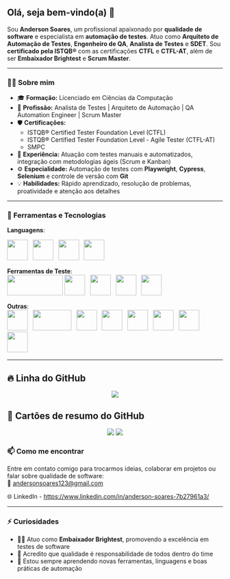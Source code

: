 ## Olá, seja bem-vindo(a) 👋

Sou **Anderson Soares**, um profissional apaixonado por **qualidade de software** e especialista em **automação de testes**. Atuo como **Arquiteto de Automação de Testes**, **Engenheiro de QA**, **Analista de Testes** e **SDET**. Sou **certificado pela ISTQB®** com as certificações **CTFL** e **CTFL-AT**, além de ser **Embaixador Brightest** e **Scrum Master**.

---

### 👨‍💻 Sobre mim

- 🎓 **Formação:** Licenciado em Ciências da Computação  
- 💼 **Profissão:** Analista de Testes | Arquiteto de Automação | QA Automation Engineer | Scrum Master  
- 🛡️ **Certificações:**
  - ISTQB® Certified Tester Foundation Level (CTFL)
  - ISTQB® Certified Tester Foundation Level - Agile Tester (CTFL-AT)
  - SMPC
- 🚀 **Experiência:** Atuação com testes manuais e automatizados, integração com metodologias ágeis (Scrum e Kanban)
- ⚙️ **Especialidade:** Automação de testes com **Playwright**, **Cypress**, **Selenium** e controle de versão com **Git**
- 💡 **Habilidades:** Rápido aprendizado, resolução de problemas, proatividade e atenção aos detalhes

---

### 🧰 Ferramentas e Tecnologias


**Languagens**: 

[<img src="https://img.icons8.com/color/48/000000/typescript.png" width="48" height="48">](https://www.typescriptlang.org) &nbsp;
[<img src="https://img.icons8.com/color/48/000000/javascript.png" width="48" height="48">](https://www.javascript.com)  &nbsp; 
[<img src="https://static-00.iconduck.com/assets.00/java-icon-1511x2048-6ikx8301.png" width="48" height="48">](https://www.java.com)  &nbsp; 
[<img src="https://img.icons8.com/officel/48/000000/php-logo.png" width="48" height="48">](https://www.php.net) &nbsp;

**Ferramentas de Teste**:  
[<img src="https://upload.wikimedia.org/wikipedia/commons/7/75/Playwright_Logo.svg" width="130" height="48">](https://playwright.dev)
[<img src="https://static-00.iconduck.com/assets.00/cypress-icon-512x511-29zvfts6.png" width="48" height="48">](https://www.cypress.io)  &nbsp; 
[<img src="https://www.svgrepo.com/show/354321/selenium.svg" width="48" height="48">](https://www.selenium.dev)  &nbsp; 
[<img src="https://www.svgrepo.com/show/354202/postman-icon.svg" width="48" height="48">](https://www.postman.com)  &nbsp; 
[<img src="https://icon.icepanel.io/Technology/svg/Insomnia.svg" width="48" height="48">](https://insomnia.rest) &nbsp;

**Outras**:  
[<img src="https://icon.icepanel.io/Technology/svg/Visual-Studio-Code-%28VS-Code%29.svg" width="48" height="48">](https://code.visualstudio.com) &nbsp;
[<img src="https://www.vectorlogo.zone/logos/mysql/mysql-official.svg" width="90" height="48">](https://www.mysql.com)  &nbsp; 
[<img src="https://icon.icepanel.io/Technology/svg/Git.svg" width="48" height="48">](https://git-scm.com) &nbsp;
[<img src="https://icon.icepanel.io/Technology/svg/SQL-Developer.svg" width="48" height="48">](https://www.oracle.com/database/sqldeveloper/) &nbsp;
[<img src="https://icon.icepanel.io/Technology/svg/DBeaver.svg" width="48" height="48">](https://dbeaver.io) &nbsp;
[<img src="https://icon.icepanel.io/Technology/svg/Jira.svg" width="48" height="48">](https://www.atlassian.com/software/jira) &nbsp;
[<img src="https://icon.icepanel.io/Technology/svg/Swagger.svg" width="48" height="48">](https://swagger.io) &nbsp;
[<img src="https://icon.icepanel.io/Technology/svg/Node.js.svg" width="48" height="48">](https://nodejs.org) &nbsp;

---
## 🔥 Linha do GitHub

<div align="center">
  <img src="https://github-readme-streak-stats.herokuapp.com/?user=AndersonSoares1-2&theme=dark&hide_border=true" />
</div>


## 🧠 Cartões de resumo do GitHub
<div align="center">
  <img src="https://github-profile-summary-cards.vercel.app/api/cards/stats?username=AndersonSoares1-2&theme=tokyonight" />
  <img src="https://github-profile-summary-cards.vercel.app/api/cards/repos-per-language?username=AndersonSoares1-2&theme=tokyonight" />
</div>

### 📫 Como me encontrar

Entre em contato comigo para trocarmos ideias, colaborar em projetos ou falar sobre qualidade de software:  
📧 andersonsoares123@gmail.com 

🌐 LinkedIn - https://www.linkedin.com/in/anderson-soares-7b27961a3/

---

### ⚡ Curiosidades

- 👨‍🏫 Atuo como **Embaixador Brightest**, promovendo a excelência em testes de software  
- 💬 Acredito que qualidade é responsabilidade de todos dentro do time  
- 🌱 Estou sempre aprendendo novas ferramentas, linguagens e boas práticas de automação

<!--
**AndersonSoares1-2/AndersonSoares1-2** é um repositório ✨ especial ✨ porque o `README.md` (este arquivo) aparece no seu perfil do GitHub.
-->
